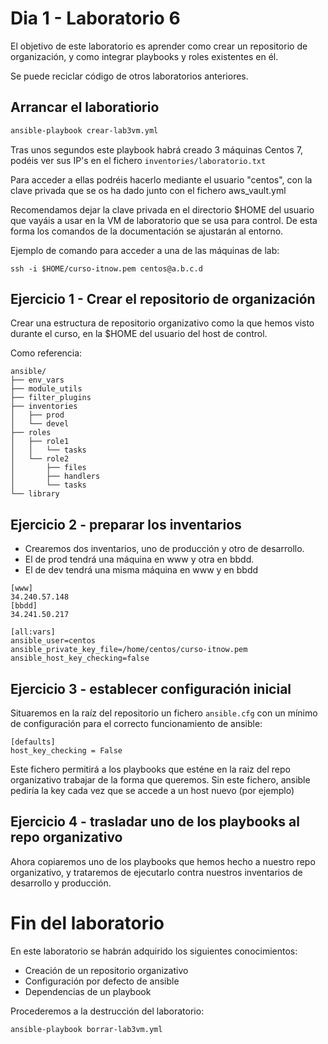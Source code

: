 # Dia 1 - Laboratorio 6

El objetivo de este laboratorio es aprender como crear un repositorio de organización, y como 
integrar playbooks y roles existentes en él.

Se puede reciclar código de otros laboratorios anteriores.


## Arrancar el laboratiorio

```bash
ansible-playbook crear-lab3vm.yml
```

Tras unos segundos este playbook habrá creado 3 máquinas Centos 7, podéis ver sus IP's en el
fichero ```inventories/laboratorio.txt```

Para acceder a ellas podréis hacerlo mediante el usuario "centos", con la clave privada que
se os ha dado junto con el fichero aws_vault.yml

Recomendamos dejar la clave privada en el directorio $HOME del usuario que vayáis a usar
en la VM de laboratorio que se usa para control. De esta forma los comandos de la documentación
se ajustarán al entorno.

Ejemplo de comando para acceder a una de las máquinas de lab:

```ssh -i $HOME/curso-itnow.pem centos@a.b.c.d```

## Ejercicio 1 - Crear el repositorio de organización

Crear una estructura de repositorio organizativo como la que hemos visto durante el curso, en la $HOME 
del usuario del host de control.

Como referencia:

```
ansible/
├── env_vars
├── module_utils
├── filter_plugins
├── inventories
│   ├── prod
│   └── devel
├── roles
│   ├── role1
│   │   └── tasks
│   └── role2
│       ├── files
│       ├── handlers
│       └── tasks
└── library
```

## Ejercicio 2 - preparar los inventarios

- Crearemos dos inventarios, uno de producción y otro de desarrollo. 
- El de prod tendrá una máquina en www y otra en bbdd. 
- El de dev tendrá una misma máquina en www y en bbdd

```
[www]
34.240.57.148
[bbdd]
34.241.50.217

[all:vars]
ansible_user=centos
ansible_private_key_file=/home/centos/curso-itnow.pem
ansible_host_key_checking=false
```

## Ejercicio 3 - establecer configuración inicial

Situaremos en la raíz del repositorio un fichero ```ansible.cfg``` con un mínimo de configuración
para el correcto funcionamiento de ansible:

```
[defaults]
host_key_checking = False
```

Este fichero permitirá a los playbooks que esténe en la raiz del repo organizativo trabajar de la forma 
 que queremos. Sin este fichero, ansible pediría la key cada vez que se accede a un host nuevo (por ejemplo)

## Ejercicio 4 - trasladar uno de los playbooks al repo organizativo

Ahora copiaremos uno de los playbooks que hemos hecho a nuestro repo organizativo, 
y trataremos de ejecutarlo contra nuestros inventarios de desarrollo y producción.



# Fin del laboratorio

En este laboratorio se habrán adquirido los siguientes conocimientos:
- Creación de un repositorio organizativo
- Configuración por defecto de ansible
- Dependencias de un playbook

Procederemos a la destrucción del laboratorio:

```bash
ansible-playbook borrar-lab3vm.yml
```